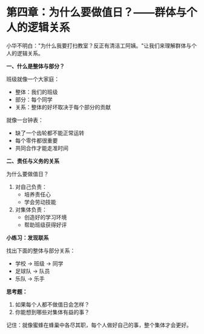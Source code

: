 # 第四章：为什么要做值日？——群体与个人的逻辑关系

小华不明白："为什么我要打扫教室？反正有清洁工阿姨。"让我们来理解群体与个人的逻辑关系。

**一、什么是整体与部分？**

班级就像一个大家庭：

* 整体：我们的班级
* 部分：每个同学
* 关系：整体的好坏取决于每个部分的贡献

就像一台钟表：

* 缺了一个齿轮都不能正常运转
* 每个零件都很重要
* 共同合作才能走准时间

**二、责任与义务的关系**

为什么要做值日？

1. 对自己负责：
   * 培养责任心
   * 学会劳动技能
2. 对集体负责：
   * 创造好的学习环境
   * 帮助班级获得好评

**小练习：发现联系**

找出下面的整体与部分关系：

* 学校 → 班级 → 同学
* 足球队 → 队员
* 乐队 → 乐手

**思考题：**

1. 如果每个人都不做值日会怎样？
2. 你能想到哪些对集体有益的事？

记住：就像蜜蜂在蜂巢中各尽其职，每个人做好自己的事，整个集体才会更好。
